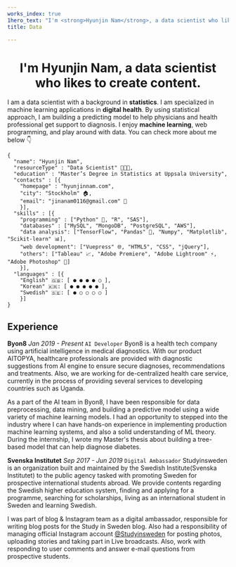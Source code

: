 ```yaml
---
works_index: true
1hero_text: "I'm <strong>Hyunjin Nam</strong>, a data scientist who likes to create content."
title: Data

---
```



<h1 align="center"> I'm <strong>Hyunjin Nam</strong>, a data scientist who likes to create content. </h1>


I am a data scientist with a background in <strong>statistics</strong>. I am specialized in machine learning applications in <strong>digital health</strong>. By using statistical approach, I am building a predicting model to help physicians and health professional get support to diagnosis. I enjoy <strong>machine learning</strong>, web programming, and play around with data. You can check more about me below 👇



    {
      "name": "Hyunjin Nam", 
      "resourceType" : "Data Scientist" 👩🏻‍💻,
      "education" : "Master’s Degree in Statistics at Uppsala University",
      "contacts" : [{ 
        "homepage" : "hyunjinnam.com",
        "city": "Stockholm" 🏠,
        "email": "jinanam0116@gmail.com" 💌
        }],
      "skills" : [{
        "programming" : ["Python" 🐍, "R", "SAS"],
        "databases" : ["MySQL", "MongoDB", "PostgreSQL", "AWS"],
        "data analysis": ["TensorFlow", "Pandas" 🐼, "Numpy", "Matplotlib", "Scikit-learn" 📊],
        "web development": ["Vuepress" 🌐, "HTML5", "CSS", "jQuery"],
        "others": ["Tableau" 📈, "Adobe Premiere", "Adobe Lightroom" ⚡, "Adobe Photoshop" 📸]
        }],
      "languages" : [{
        "English" 🇬🇧: [ ● ● ● ● ○ ],
        "Korean" 🇰🇷: [ ● ● ● ● ● ],
        "Swedish" 🇸🇪: [ ● ○ ○ ○ ○ ]
        }]
    }



## Experience
 **Byon8** *Jan 2019 - Present* 
 `AI Developer`
 Byon8 is a health tech company using artificial intelligence in medical diagnostics. With our product AITOPYA, healthcare professionals are provided with diagnostic suggestions from AI engine to ensure secure diagnoses, recommendations and treatments. Also, we are working for de-centralized health care service, currently in the process of providing several services to developing countries such as Uganda.

As a part of the AI team in Byon8, I have been responsible for data preprocessing, data mining, and building a predictive model using a wide variety of machine learning models. I had an opportunity to stepped into the industry where I can have hands-on experience in implementing production machine learning systems, and also a solid understanding of ML theory. During the internship, I wrote my Master's thesis about building a tree-based model that can help diagnose diabetes.

**Svenska Institutet**  *Sep 2017 - Jun 2019* 
`Digital Ambassador`
Studyinsweden is an organization built and maintained by the Swedish Institute(Svenska Institutet) to the public agency tasked with promoting Sweden for prospective international students abroad. We provide contents regarding the Swedish higher education system, finding and applying for a programme, searching for scholarships, living as an international student in Sweden and learning Swedish.

I was part of blog & Instagram team as a digital ambassador, responsible for writing blog posts for the Study in Sweden blog. Also had a responsibility of managing official Instagram account [@Studyinsweden](https://www.instagram.com/studyinsweden) for posting photos, uploading stories and taking part in Live broadcasts. Also, work with responding to user comments and answer e-mail questions from prospective students.




<Hero :text="$page.frontmatter.hero_text" />
<WorksList />



